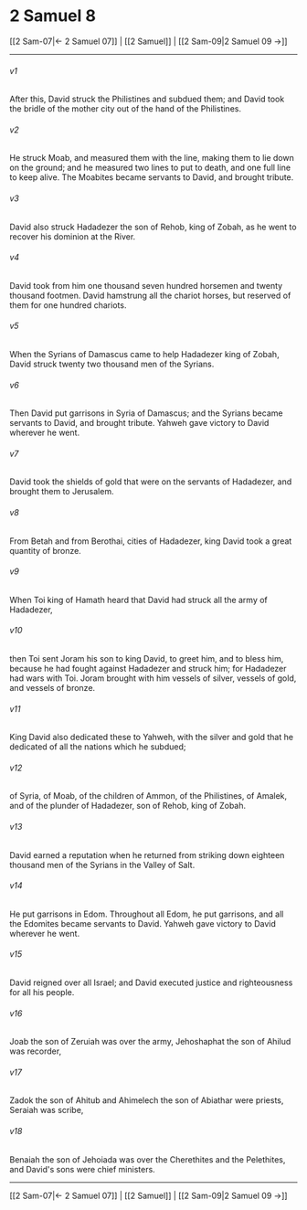 # 2 Samuel 8

[[2 Sam-07|← 2 Samuel 07]] | [[2 Samuel]] | [[2 Sam-09|2 Samuel 09 →]]
***



###### v1 
After this, David struck the Philistines and subdued them; and David took the bridle of the mother city out of the hand of the Philistines. 

###### v2 
He struck Moab, and measured them with the line, making them to lie down on the ground; and he measured two lines to put to death, and one full line to keep alive. The Moabites became servants to David, and brought tribute. 

###### v3 
David also struck Hadadezer the son of Rehob, king of Zobah, as he went to recover his dominion at the River. 

###### v4 
David took from him one thousand seven hundred horsemen and twenty thousand footmen. David hamstrung all the chariot horses, but reserved of them for one hundred chariots. 

###### v5 
When the Syrians of Damascus came to help Hadadezer king of Zobah, David struck twenty two thousand men of the Syrians. 

###### v6 
Then David put garrisons in Syria of Damascus; and the Syrians became servants to David, and brought tribute. Yahweh gave victory to David wherever he went. 

###### v7 
David took the shields of gold that were on the servants of Hadadezer, and brought them to Jerusalem. 

###### v8 
From Betah and from Berothai, cities of Hadadezer, king David took a great quantity of bronze. 

###### v9 
When Toi king of Hamath heard that David had struck all the army of Hadadezer, 

###### v10 
then Toi sent Joram his son to king David, to greet him, and to bless him, because he had fought against Hadadezer and struck him; for Hadadezer had wars with Toi. Joram brought with him vessels of silver, vessels of gold, and vessels of bronze. 

###### v11 
King David also dedicated these to Yahweh, with the silver and gold that he dedicated of all the nations which he subdued; 

###### v12 
of Syria, of Moab, of the children of Ammon, of the Philistines, of Amalek, and of the plunder of Hadadezer, son of Rehob, king of Zobah. 

###### v13 
David earned a reputation when he returned from striking down eighteen thousand men of the Syrians in the Valley of Salt. 

###### v14 
He put garrisons in Edom. Throughout all Edom, he put garrisons, and all the Edomites became servants to David. Yahweh gave victory to David wherever he went. 

###### v15 
David reigned over all Israel; and David executed justice and righteousness for all his people. 

###### v16 
Joab the son of Zeruiah was over the army, Jehoshaphat the son of Ahilud was recorder, 

###### v17 
Zadok the son of Ahitub and Ahimelech the son of Abiathar were priests, Seraiah was scribe, 

###### v18 
Benaiah the son of Jehoiada was over the Cherethites and the Pelethites, and David's sons were chief ministers.

***
[[2 Sam-07|← 2 Samuel 07]] | [[2 Samuel]] | [[2 Sam-09|2 Samuel 09 →]]
